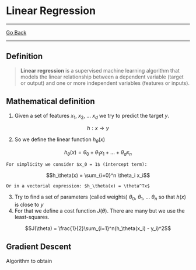 # Linear Regression
---
[Go Back](UNIOVI/3S2_IntSys/README.md)

---
## Definition

> **Linear regression** is a supervised machine learning algorithm that models the linear relationship between a dependent variable (target or output) and one or more independent variables (features or inputs).

## Mathematical definition

1. Given a set of features $x_1$, $x_2$, ... $x_d$ we try to predict the target $y$.

$$h:x\to y$$

2. So we define the linear function $h_\theta(x)$

$$h_\theta(x) = \theta_0 + \theta_1 x_1 + ... + \theta_d x_n$$

	For simplicity we consider $x_0 = 1$ (intercept term):

$$h_\theta(x) = \sum_{i=0}^n \theta_i x_i$$

	Or in a vectorial expression: $h_\theta(x) = \theta^Tx$
	
3. Try to find a set of parameters (called weights) $\theta_0$, $\theta_1$, ... $\theta_n$ so that $h(x)$ is close to $y$
4. For that we define a cost function $J(\theta)$. There are many but we use the least-squares.

$$J(\theta) = \frac{1}{2}\sum_{i=1}^n(h_\theta(x_i) - y_i)^2$$
## Gradient Descent
Algorithm to obtain 